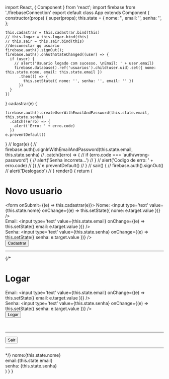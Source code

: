
import React, { Component } from 'react';
import firebase from './firebaseConnection'
export default class App extends Component {
  constructor(props) {
    super(props);
    this.state = {
      nome: '',
      email: '',
      senha: '',
    };

    this.cadastrar = this.cadastrar.bind(this)
    // this.logar = this.logar.bind(this)
    // this.sair = this.sair.bind(this)
    //desconectar qq usuario
    firebase.auth().signOut();
    firebase.auth().onAuthStateChanged((user) => {
      if (user) {
        // alert('Usuario logado com sucesso. \nEmail: ' + user.email)
        firebase.database().ref('usuarios').child(user.uid).set({ nome: this.state.nome, email: this.state.email })
          .then(() => {
            this.setState({ nome: '', senha: '', email: '' })
          })
      }
    })
  }
  cadastrar(e) {

    firebase.auth().createUserWithEmailAndPassword(this.state.email, this.state.senha)
      .catch((erro) => {
        alert('Erro: ' + erro.code)
      })
    e.preventDefault()
  }
  // logar(e) {
  //   firebase.auth().signInWithEmailAndPassword(this.state.email, this.state.senha)
  //     .catch((erro) => {
  //       if (erro.code === 'auth/wrong-password') {
  //         alert('Senha incorreta...')
  //       }
  //       alert('Codigo de erro: ' + erro.code)
  //     })
  //   e.preventDefault()
  // }
  // sair() {
  //   firebase.auth().signOut()
  //   alert('Deslogado')
  // }
  render() {
    return (
      <div>
        <h1>Novo usuario</h1>
        <form onSubmit={(e) => this.cadastrar(e)}>
          Nome: <input type='text' value={this.state.nome} onChange={(e) => this.setState({ nome: e.target.value })} /><br />
          Email: <input type='text' value={this.state.email} onChange={(e) => this.setState({ email: e.target.value })} /><br />
          Senha: <input type='text' value={this.state.senha} onChange={(e) => this.setState({ senha: e.target.value })} /><br />
          <button type='submit'>Cadastrar</button>
        </form>
        <br />
        <hr />
        {/* <h1>Logar</h1>
        <form onSubmit={this.logar}>
          Email: <input type='text' value={this.state.email} onChange={(e) => this.setState({ email: e.target.value })} /><br />
          Senha: <input type='text' value={this.state.senha} onChange={(e) => this.setState({ senha: e.target.value })} /><br />
          <button type='submit'>Logar</button>
        </form>
        <br />
        <hr/>
        <button onClick={this.sair} >Sair</button><br />
        <hr/> */}
        nome:{this.state.nome}<br />
        email:{this.state.email}<br />
        senha: {this.state.senha}
      </div>
    )
  }
}

